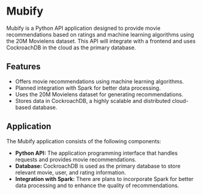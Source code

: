 # Mubify

Mubify is a Python API application designed to provide movie recommendations based on ratings and machine learning algorithms using the 20M Movielens dataset. This API will integrate with a frontend and uses CockroachDB in the cloud as the primary database.

## Features

- Offers movie recommendations using machine learning algorithms.
- Planned integration with Spark for better data processing.
- Uses the 20M Movielens dataset for generating recommendations.
- Stores data in CockroachDB, a highly scalable and distributed cloud-based database.

## Application

The Mubify application consists of the following components:

- **Python API:** The application programming interface that handles requests and provides movie recommendations.
- **Database:** CockroachDB is used as the primary database to store relevant movie, user, and rating information.
- **Integration with Spark:** There are plans to incorporate Spark for better data processing and to enhance the quality of recommendations.

